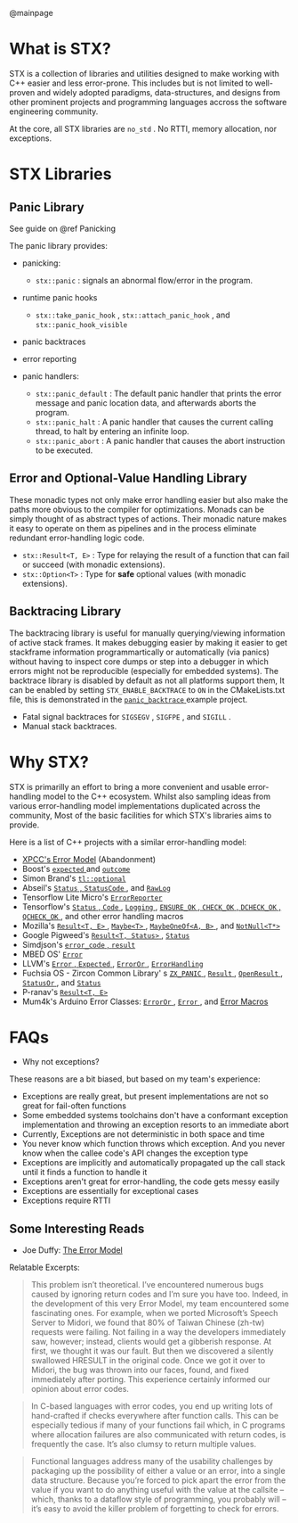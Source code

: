 @mainpage

# What is STX?

STX is a collection of libraries and utilities designed to make working with C++ easier and less error-prone. This includes but is not limited to well-proven and widely adopted paradigms, data-structures, and designs from other prominent projects and programming languages accross the software engineering community.

At the core, all STX libraries are `no_std` . No RTTI, memory allocation, nor exceptions.

# STX Libraries

## Panic Library

See guide on @ref Panicking

The panic library provides:

* panicking:

  + `stx::panic` : signals an abnormal flow/error in the program.

* runtime panic hooks
  + `stx::take_panic_hook` , `stx::attach_panic_hook` , and `stx::panic_hook_visible` 

* panic backtraces

* error reporting

* panic handlers:

  + `stx::panic_default` : The default panic handler that prints the error message and panic location data, and afterwards aborts the program.
  + `stx::panic_halt` : A panic handler that causes the current calling thread, to halt by entering an infinite loop.
  + `stx::panic_abort` : A panic handler that causes the abort instruction to be executed.

## Error and Optional-Value Handling Library

These monadic types not only make error handling easier but also make the paths more obvious to the compiler for optimizations.
Monads can be simply thought of as abstract types of actions. Their monadic nature makes it easy to operate on them as pipelines and in the process eliminate redundant error-handling logic code.

* `stx::Result<T, E>` : Type for relaying the result of a function that can fail or succeed (with monadic extensions).
* `stx::Option<T>` : Type for **safe** optional values (with monadic extensions).

## Backtracing Library

The backtracing library is useful for manually querying/viewing information of active stack frames. It makes debugging easier by making it easier to get stackframe information programmartically or automatically (via panics) without having to inspect core dumps or step into a debugger in which errors might not be reproducible (especially for embedded systems). The backtrace library is disabled by default as not all platforms support them, It can be enabled by setting `STX_ENABLE_BACKTRACE` to `ON` in the CMakeLists.txt file, this is demonstrated in the [ `panic_backtrace` ](https://github.com/lamarrr/STX/tree/master/examples) example project.

* Fatal signal backtraces for `SIGSEGV` , `SIGFPE` , and `SIGILL` .
* Manual stack backtraces.

# Why STX?

STX is primarilly an effort to bring a more convenient and usable error-handling model to the C++ ecosystem. Whilst also sampling ideas from various error-handling model implementations duplicated across the community, Most of the basic facilities for which STX's libraries aims to provide.

Here is a list of C++ projects with a similar error-handling model:

* [XPCC's Error Model](https://blog.salkinium.com/xpccs-error-model/) (Abandonment)
* Boost's [ `expected` ](http://www.open-std.org/jtc1/sc22/wg21/docs/papers/2014/n4109.pdf) and [ `outcome` ](https://www.boost.org/doc/libs/1_70_0/libs/outcome/doc/html/index.html)
* Simon Brand's [ `tl::optional` ](https://github.com/TartanLlama/optional)
* Abseil's [ `Status` , `StatusCode` ](https://github.com/abseil/abseil-cpp/tree/master/absl/status), and [ `RawLog` ](https://github.com/abseil/abseil-cpp/blob/master/absl/base/internal/raw_logging.cc)
* Tensorflow Lite Micro's [ `ErrorReporter` ](https://github.com/tensorflow/tensorflow/blob/master/tensorflow/lite/core/api/error_reporter.h)
* Tensorflow's [ `Status` , `Code` ](https://github.com/tensorflow/tensorflow/blob/master/tensorflow/core/platform/status.h), [ `Logging` ](https://github.com/tensorflow/tensorflow/blob/master/tensorflow/core/platform/default/logging.cc), [ `ENSURE_OK` , `CHECK_OK` , `DCHECK_OK` , `QCHECK_OK` ](https://github.com/tensorflow/tensorflow/blob/master/tensorflow/core/platform/status.h), and other error handling macros
* Mozilla's [ `Result<T, E>` ](https://searchfox.org/mozilla-central/source/mfbt/Result.h), [ `Maybe<T>` ](https://searchfox.org/mozilla-central/source/mfbt/Maybe.h), [ `MaybeOneOf<A, B>` ](https://searchfox.org/mozilla-central/source/mfbt/MaybeOneOf.h), and [ `NotNull<T*>` ](https://searchfox.org/mozilla-central/source/mfbt/NotNull.h)
* Google Pigweed's [ `Result<T, Status>` ](https://pigweed.googlesource.com/pigweed/pigweed/+/refs/heads/master/pw_result/), [ `Status` ](https://pigweed.googlesource.com/pigweed/pigweed/+/refs/heads/master/pw_status/)
* Simdjson's [ `error_code` , `result` ](https://github.com/simdjson/simdjson/blob/master/include/simdjson/error.h)
* MBED OS' [ `Error` ](https://github.com/ARMmbed/mbed-os/blob/master/platform/source/mbed_error.c)
* LLVM's [ `Error` , `Expected` ](https://github.com/llvm/llvm-project/blob/master/llvm/include/llvm/Support/Error.h), [ `ErrorOr` ](https://github.com/llvm/llvm-project/blob/master/llvm/include/llvm/Support/ErrorOr.h), [ `ErrorHandling` ](https://github.com/llvm/llvm-project/blob/master/llvm/lib/Support/ErrorHandling.cpp)
* Fuchsia OS - Zircon Common Library' s [ `ZX_PANIC` ](https://fuchsia.googlesource.com/fuchsia/+/HEAD/zircon/system/public/zircon/assert.h), [ `Result` ](https://fuchsia.googlesource.com/fuchsia/+/refs/heads/master/zircon/system/ulib/zxc/), [ `OpenResult` ](https://fuchsia.googlesource.com/fuchsia/+/refs/heads/master/zircon/system/ulib/fs/include/fs/vfs.h), [ `StatusOr` ](https://fuchsia.googlesource.com/fuchsia/+/refs/heads/master/zircon/system/ulib/intel-hda/include/intel-hda/utils/status_or.h), and [ `Status` ](https://fuchsia.googlesource.com/fuchsia/+/refs/heads/master/zircon/system/ulib/zxc/)
* P-ranav's [ `Result<T, E>` ](https://github.com/p-ranav/result/blob/master/include/result/result.hpp)
* Mum4k's Arduino Error Classes: [ `ErrorOr` ](https://github.com/mum4k/arduino_error/blob/master/error_or.h), [ `Error` ](https://github.com/mum4k/arduino_error/blob/master/error.h), and [Error Macros](https://github.com/mum4k/arduino_error/blob/master/error_macros.h)

# FAQs

* Why not exceptions?

These reasons are a bit biased, but based on my team's experience:

  + Exceptions are really great, but present implementations are not so great for fail-often functions
  + Some embedded systems toolchains don't have a conformant exception implementation and throwing an exception resorts to an immediate abort
  + Currently, Exceptions are not deterministic in both space and time
  + You never know which function throws which exception. And you never know when the callee code's API changes the exception type
  + Exceptions are implicitly and automatically propagated up the call stack until it finds a function to handle it
  + Exceptions aren't great for error-handling, the code gets messy easily
  + Exceptions are essentially for exceptional cases
  + Exceptions require RTTI

## Some Interesting Reads

* Joe Duffy: [The Error Model](http://joeduffyblog.com/2016/02/07/the-error-model/)

Relatable Excerpts:

> This problem isn’t theoretical. I’ve encountered numerous bugs caused by ignoring return codes and I’m sure you have too. Indeed, in the development of this very Error Model, my team encountered some fascinating ones. For example, when we ported Microsoft’s Speech Server to Midori, we found that 80% of Taiwan Chinese (zh-tw) requests were failing. Not failing in a way the developers immediately saw, however; instead, clients would get a gibberish response. At first, we thought it was our fault. But then we discovered a silently swallowed HRESULT in the original code. Once we got it over to Midori, the bug was thrown into our faces, found, and fixed immediately after porting. This experience certainly informed our opinion about error codes.

> In C-based languages with error codes, you end up writing lots of hand-crafted if checks everywhere after function calls. This can be especially tedious if many of your functions fail which, in C programs where allocation failures are also communicated with return codes, is frequently the case. It’s also clumsy to return multiple values.

> Functional languages address many of the usability challenges by packaging up the possibility of either a value or an error, into a single data structure. Because you’re forced to pick apart the error from the value if you want to do anything useful with the value at the callsite – which, thanks to a dataflow style of programming, you probably will – it’s easy to avoid the killer problem of forgetting to check for errors.